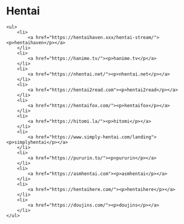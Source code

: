 <!DOCTYPE html>
<html lang="de">
<head>
    <meta charset="UTF-8">
    <title>Hentai</title>
    <style>
        img {
            width: 500px;
        }
        p{
            font-size: 30px;
        }
    </style>
</head>
 <body>
    <h1>Hentai</h1>
    
    
    <ul>
        <li>
            <a href="https://hentaihaven.xxx/hentai-stream/"><p>hentaihaven</p></a>
        </li>
        <li>
            <a href="https://hanime.tv/"><p>hanime.tv</p</a>
        </li>
        <li>
            <a href="https://nhentai.net/"><p>nhentai.net</p></a>
        </li>
        <li>
            <a href="https://hentai2read.com"><p>hentai2read</p></a>
        </li>
        <li>
            <a href="https://hentaifox.com/"><p>hentaifox</p></a>
        </li>
        <li>
            <a href="https://hitomi.la/"><p>hitomi</p></a>
        </li>
        <li>
            <a href="https://www.simply-hentai.com/landing"><p>simplyhentai</p></a>
        </li>
        <li>
            <a href="https://pururin.to/"><p>pururin</p></a>
        </li>
        <li>
            <a href="https://asmhentai.com"><p>asmhentai</p></a>
        </li>
        <li>
            <a href="https://hentaihere.com/"><p>hentaihere</p></a>
        </li>
        <li>
            <a href="https://doujins.com/"><p>doujins</p></a>
        </li>
    </ul>
    
 </body>
